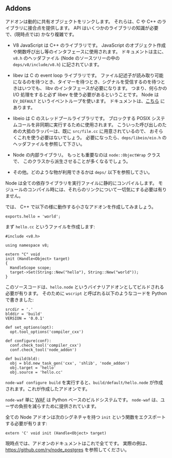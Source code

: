 ## Addons

<!--

Addons are dynamically linked shared objects. They can provide glue to C and
C++ libraries. The API (at the moment) is rather complex, involving
knowledge of several libraries:

-->
アドオンは動的に共有オブジェクトをリンクします。
それらは、C や C++ のライブラリに接合点を提供します。
API はいくつかのライブラリの知識が必要で、(現時点では) かなり複雑です。

<!--

 - V8 JavaScript, a C++ library. Used for interfacing with JavaScript:
   creating objects, calling functions, etc.  Documented mostly in the
   `v8.h` header file (`deps/v8/include/v8.h` in the Node source tree).

-->
 - V8 JavaScript は C++ のライブラリです。
   JavaScript のオブジェクト作成や関数呼び出し等のインタフェースに使用されます。
   ドキュメントは主に、`v8.h` のヘッダファイル
   (Node のソースツリーの中の `deps/v8/include/v8.h`) に記されています。

<!--

 - libev, C event loop library. Anytime one needs to wait for a file
   descriptor to become readable, wait for a timer, or wait for a signal to
   received one will need to interface with libev.  That is, if you perform
   any I/O, libev will need to be used.  Node uses the `EV_DEFAULT` event
   loop.  Documentation can be found [here](http://cvs.schmorp.de/libev/ev.html).

-->
 - libev は C の event loop ライブラリです。
   ファイル記述子が読み取り可能になるのを待つとき、タイマーを待つとき、シグナルを受信するのを待つときはいつでも、
   libv のインタフェースが必要になります。
   つまり、何らかの I/O 処理をすると必ず libev を使う必要があるということです。
   Node は `EV_DEFAULT` というイベントループを使います。
   ドキュメントは、[こちら](http:/cvs.schmorp.de/libev/ev.html) にあります。

<!--

 - libeio, C thread pool library. Used to execute blocking POSIX system
   calls asynchronously. Mostly wrappers already exist for such calls, in
   `src/file.cc` so you will probably not need to use it. If you do need it,
   look at the header file `deps/libeio/eio.h`.

-->
 - libeio は C のスレッドプールライブラリです。
   ブロックする POSIX システムコールを非同期に実行するために使用されます。
   こういった呼び出しのための大抵のラッパーは、既に `src/file.cc` に用意されているので、
   おそらくこれを使う必要はないでしょう。
   必要になったら、`deps/libeio/eio.h` のヘッダファイルを参照して下さい。

<!--

 - Internal Node libraries. Most importantly is the `node::ObjectWrap`
   class which you will likely want to derive from.

-->
 - Node の内部ライブラリ。
   もっとも重要なのは `node::ObjectWrap` クラスで、
   このクラスから派生させることが多くなるでしょう。

<!--

 - Others. Look in `deps/` for what else is available.

-->
 - その他。どのような物が利用できるかは `deps/` 以下を参照してさい。

<!--

Node statically compiles all its dependencies into the executable. When
compiling your module, you don't need to worry about linking to any of these
libraries.

-->
Node は全ての依存ライブラリを実行ファイルに静的にコンパイルします。
モジュールのコンパイル時には、それらのリンクについて一切気にする必要は有りません。

<!--

To get started let's make a small Addon which does the following except in
C++:

-->
では、 C++ で以下の様に動作する小さなアドオンを作成してみましょう。

    exports.hello = 'world';

<!--

To get started we create a file `hello.cc`:

-->
まず `hello.cc` というファイルを作成します:


    #include <v8.h>

    using namespace v8;

    extern "C" void
    init (Handle<Object> target)
    {
      HandleScope scope;
      target->Set(String::New("hello"), String::New("world"));
    }

<!--

This source code needs to be built into `hello.node`, the binary Addon. To
do this we create a file called `wscript` which is python code and looks
like this:

-->
このソースコードは、`hello.node` というバイナリアドオンとしてビルドされる必要が有ります。
そのために `wscript` と呼ばれる以下のようなコードを Python で書きました:

    srcdir = '.'
    blddir = 'build'
    VERSION = '0.0.1'

    def set_options(opt):
      opt.tool_options('compiler_cxx')

    def configure(conf):
      conf.check_tool('compiler_cxx')
      conf.check_tool('node_addon')

    def build(bld):
      obj = bld.new_task_gen('cxx', 'shlib', 'node_addon')
      obj.target = 'hello'
      obj.source = 'hello.cc'

<!--

Running `node-waf configure build` will create a file
`build/default/hello.node` which is our Addon.

-->
`node-waf configure build` を実行すると、`build/default/hello.node` が作成されます。これが作成したアドオンです。

<!--

`node-waf` is just [WAF](http://code.google.com/p/waf), the python-based build system. `node-waf` is
provided for the ease of users.

-->
`node-waf` 単に [WAF](http://code.google.com/p/waf) は Python ベースのビルドシステムです。
`node-waf` は、ユーザの負担を減らすために提供されています。

<!--

All Node addons must export a function called `init` with this signature:

-->
全ての Node アドオンは次のシグネチャを持つ `init` という関数をエクスポートする必要が有ります:

    extern 'C' void init (Handle<Object> target)

<!--

For the moment, that is all the documentation on addons. Please see
<https://github.com/ry/node_postgres> for a real example.

-->
現時点では、アドオンのドキュメントはこれで全てです。
実際の例は、<https://github.com/ry/node_postgres> を参照してください。

